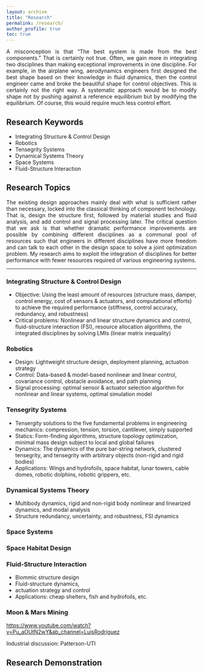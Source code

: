 ```yaml
---
layout: archive
title: "Research"
permalink: /research/
author_profile: true
toc: true
---
```


<div style="text-align: justify"> A misconception is that “The best system is made from the best components.” That is certainly not true. Often, we gain more in integrating two disciplines than making exceptional improvements in one discipline. For example, in the airplane wing, aerodynamics engineers first designed the best shape based on their knowledge in fluid dynamics, then the control engineer came and broke the beautiful shape for control objectives. This is certainly not the right way. A systematic approach would be to modify shape not by pushing against a reference equilibrium but by modifying the 
equilibrium. Of course, this would require much less control effort. </div>

<!--{% include toc %}-->

## Research Keywords
* Integrating Structure & Control Design    
* Robotics
* Tensegrity Systems
* Dynamical Systems Theory    
* Space Systems
* Fluid-Structure Interaction


## Research Topics
<div style="text-align: justify"> The existing design approaches mainly deal with what is sufficient rather than necessary, locked into the classical thinking of component technology. That is, design the structure first, followed by material studies and fluid analysis, and add control and signal processing later. The critical question that we ask is that whether dramatic performance improvements are possible by combining different disciplines as a communal pool of resources such that engineers in different disciplines have more freedom and can talk to each other in the design space to solve a joint optimization problem. My research aims to exploit the integration of disciplines for better performance with fewer resources required of various engineering systems. </div>



-----
### Integrating Structure & Control Design    
* Objective: Using the least amount of resources (structure mass, damper, control energy, cost of sensors & actuators, and computational efforts) to achieve the required performance (stiffness, control accuracy, redundancy, and robustness)
* Critical problems: Nonlinear and linear structure dynamics and control, fluid-structure interaction (FSI), resource allocation algorithms, the integrated disciplines by solving LMIs (linear matrix inequality)

### Robotics
* Design: Lightweight structure design, deployment planning, actuation strategy 
* Control: Data-based & model-based nonlinear and linear control, covariance control, obstacle avoidance, and path planning
* Signal processing: optimal sensor & actuator selection algorithm for nonlinear and linear systems, optimal simulation model


### Tensegrity Systems
* Tensergity solutions to the five fundamental problems in engineering mechanics: compression, tension, torsion, cantilever, simply supported
* Statics: Form-finding algorithms, structure topology optimization,  minimal mass design subject to local and global failures
* Dynamics: The dynamics of the pure bar-string network, clustered tensegrity, and tensegrity with arbitrary objects (non-rigid and rigid bodies)
* Applications: Wings and hydrofoils, space habitat, lunar towers, cable domes, robotic dolphins, robotic grippers, etc.

### Dynamical Systems Theory
* Multibody dynamics, rigid and non-rigid body nonlinear and linearized dynamics, and modal analysis      
* Structure redundancy, uncertainty, and robustness, FSI dynamics 



### Space Systems

### Space Habitat Design

### Fluid-Structure Interaction
* Biommic structure design
* Fluid-structure dynamics, 
* actuation strategy and control
* Applications: cheap shelters, fish and hydrofoils, etc.   



### Moon & Mars Mining

https://www.youtube.com/watch?v=Pu_aOUtN2wY&ab_channel=LuisRodriguez

Industrial discussion: Patterson-UTI


<!-- <br />
<img align="center" width="800" src="{{ site.url }}/images/rffi/RFF_identification_procedure.png" alt="...">
<br />-->



## Research Demonstration
<!--We are always keen to apply our knowledge to practical applications. Hence we have created several demonstration videos to present our applied research.-->


